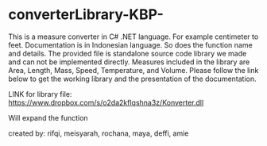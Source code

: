 converterLibrary-KBP-
=====================

This is a measure converter in C# .NET language. For example centimeter to feet. Documentation is in Indonesian language. So does the function name and details. The provided file is standalone source code library we made and can not be implemented directly. Measures included in the library are Area, Length, Mass, Speed, Temperature, and Volume. Please follow the link below to get the working library and the presentation of the documentation.

LINK for library file:
https://www.dropbox.com/s/o2da2kflqshna3z/Konverter.dll



Will expand the function

created by: rifqi, meisyarah, rochana, maya, deffi, amie
